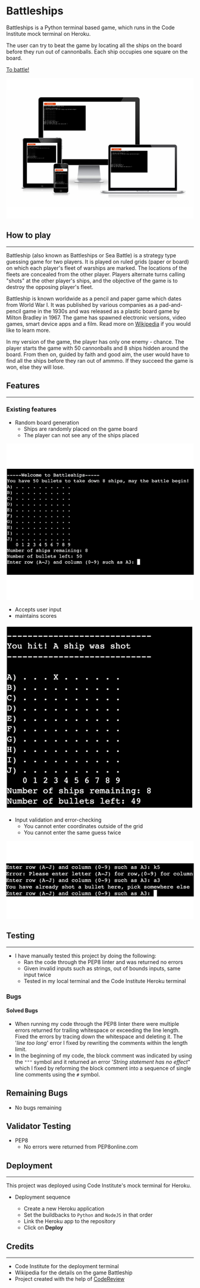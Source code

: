 # **Battleships**
Battleships is a Python terminal based game, which runs in the Code Institute mock terminal on Heroku.

The user can try to beat the game by locating all the ships on the board before they run out of cannonballs.
Each ship occupies one square on the board.

[To battle!](https://my-battleships-game1.herokuapp.com/ "BATTLESHIPS")

![Responsiveness](assets/images/1.png "Responsive Design")

## How to play
---
Battleship (also known as Battleships or Sea Battle) is a strategy type guessing game for two players. It is played on ruled grids (paper or board) on which each player's fleet of warships are marked. The locations of the fleets are concealed from the other player. Players alternate turns calling "shots" at the other player's ships, and the objective of the game is to destroy the opposing player's fleet.

Battleship is known worldwide as a pencil and paper game which dates from World War I. It was published by various companies as a pad-and-pencil game in the 1930s and was released as a plastic board game by Milton Bradley in 1967. The game has spawned electronic versions, video games, smart device apps and a film. Read more on [Wikipedia](https://en.wikipedia.org/wiki/Battleship_(game)) if you would like to learn more.

In my version of the game, the player has only one enemy - chance. The player starts the game with 50 cannonballs and 8 ships hidden around the board. From then on, guided by faith and good aim, the user would have to find all the ships before they ran out of ammmo. If they succeed the game is won, else they will lose.

## Features
---
### Existing features
- Random board generation
    - Ships are randomly placed on the game board
    - The player can not see any of the ships placed

![GameBoard](assets/images/2.png)

- Accepts user input
- maintains scores

![UserInput](assets/images/3a.png)

- Input validation and error-checking
    - You cannot enter coordinates outside of the grid
    - You cannot enter the same guess twice

![WrongInputs](assets/images/4.png)


## Testing
---
- I have manually tested this project by doing the following:
    - Ran the code through the PEP8 linter and was returned no errors
    - Given invalid inputs such as strings, out of bounds inputs, same input twice
    - Tested in my local terminal and the Code Institute Heroku terminal

### Bugs
#### Solved Bugs

- When running my code through the PEP8 linter there were multiple errors returned for trailing whitespace or exceeding the line length. Fixed the errors by tracing down the whitespace and deleting it. The '_line too long_' error I fixed by rewriting the comments within the length limit.
- In the beginning of my code, the block comment was indicated by using the  ` """ ` symbol and it returned an error '_String statement has no effect_" which I fixed by reforming the block comment into a sequence of single line comments using the `#` symbol.

## Remaining Bugs

- No bugs remaining

## Validator Testing

- PEP8
    - No errors were returned from PEP8online.com


## Deployment
---

This project was deployed using Code Institute's mock terminal for Heroku.
- Deployment sequence

    - Create a new Heroku application
    - Set the buildbacks to `Python` and `NodeJS` in that order
    - Link the Heroku app to the repository
    - Click on **Deploy**


## Credits
---
- Code Institute for the deployment terminal
- Wikipedia for the details on the game Battleship
- Project created with the help of [CodeReview](https://codereview.stackexchange.com/questions/232013/a-simple-battleship-game)

